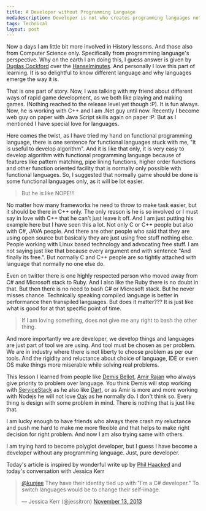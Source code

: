 ```yaml
---
title: A Developer without Programming Language
medadescription: Developer is not who creates programming languages not programming languages creates developers. 
tags: Technical
layout: post
---
```


Now a days I am little bit more involved in History lessons. And those also from Computer Science only. Specifically from programming language's perspective.  Why on the earth I am doing this, I guess answer is given by  [Duglas Cockford](http://www.crockford.com/) over the [Hanselminutes](http://hanselminutes.com/396/bugs-considered-harmful-with-douglas-crockford).  And personally I love this part of learning. It is so delightful to know different language and why languages emerge the way it is.

That is one part of story. Now, I was talking with my friend about different ways of rapid game development, as we both like playing and making games. (Nothing reached to the release level yet though :P). It is fun always. Now, he is working with C++ and I am .Net guy until now. Recently I become web guy on paper with Java Script skills again on paper :P. But as I mentioned I have special love for languages. 

Here comes the twist, as I have tried my hand on functional programming language, there is one sentence for functional languages stuck with me, "it is useful to develop algorithm". And it is like that only, it is very easy to develop algorithm with functional programming language because of features like pattern matching, pipe lining functions, higher order functions and other function oriented facility that is normally only possible with functional languages. So, I suggested that normally game should be done is some functional languages only, as it will be lot easier. 

>But he is like NOPE!!! 

No matter how many frameworks he need to throw to make task easier, but it should be there in C++ only. The only reason is he is so involved or I must say in love with C++ that he can't just leave it off. And I am just putting his example here but I have seen this a lot. Not only C or C++ people but also with C#, JAVA people. And there are other people who said that they are using open source but basically they are just using free stuff nothing else. People working with Linux based technology and advocating free stuff. I am not saying just like that because every argument end with sentence "And finally its free.".  But normally C and C++ people are so tightly attached with language that normally no one else do. 

Even on twitter there is one highly respected person who moved away from C# and Microsoft stack to Ruby. And I also like the Ruby there is no doubt in that. But then there is no need to bash C# or Microsoft stack. But he never misses chance. Technically speaking compiled language is better in performance then transpiled languages. But does it matter??? It is just like what is good for at that specific point of time. 

> If I am loving something, does not give me any right to bash the other thing.

And more importantly we are developer, we develop things and languages are just part of tool we are using. And tool must be chosen as per problem. We are in industry where there is not liberty to choose problem as per our tools. And the rigidity and reluctance about choice of language, IDE or even OS make things more miserable while solving real problems. 

This lesson I learned from people like [Demis Bellot](https://twitter.com/demisbellot), [Amir Rajan](https://twitter.com/amirrajan) who always give priority to problem over language. You think Demis will stop working with [ServiceStack](http://servicestack.net/) as he also like [Dart](https://www.dartlang.org/), or as Amir is more and more working with Nodejs he will not love [Oak](http://amirrajan.net/Oak/) as he normally do. I don't think so. Every thing is design with some problem in mind. There is nothing that is just like that. 

I am lucky enough to have friends who always there crash my reluctance and push me hard to make me more flexible and that helps to make right decision for right problem. And now I am also trying same with others.

I am trying hard to become polyglot developer, but I guess I have become a developer without any programming language. Just, pure developer. 

Today's article is inspired by wonderful write up by [Phil Haacked](http://haacked.com/archive/2013/11/08/death-to-the-if-statement.aspx) and today's conversation with Jessica Kerr

<blockquote class="twitter-tweet"><p><a href="https://twitter.com/kunjee">@kunjee</a> They have their identity tied up with &quot;I&#39;m a C# developer.&quot; To switch languages would be to change their self-image.</p>&mdash; Jessica Kerr (@jessitron) <a href="https://twitter.com/jessitron/statuses/400455908724994048">November 13, 2013</a></blockquote>
<script async src="//platform.twitter.com/widgets.js" charset="utf-8"></script>
